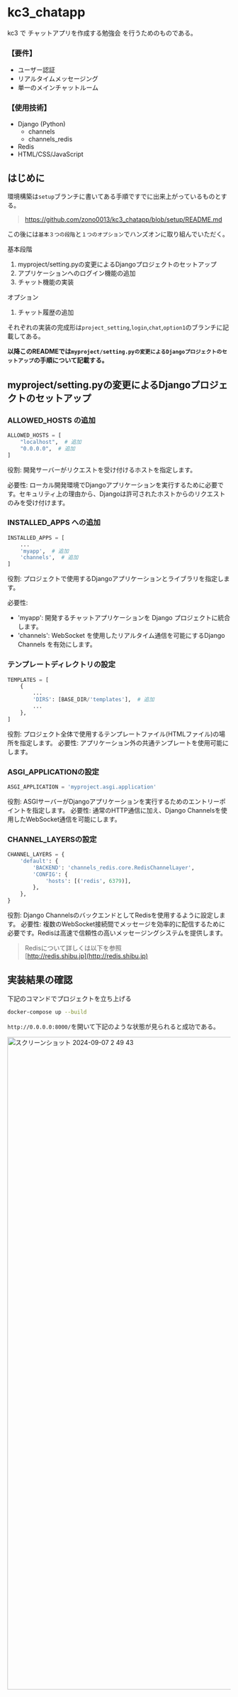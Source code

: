 # kc3_chatapp

kc3 で チャットアプリを作成する勉強会 を行うためのものである。

### 【要件】
- ユーザー認証
- リアルタイムメッセージング
- 単一のメインチャットルーム
  
### 【使用技術】
- Django (Python)
	- channels
	- channels_redis
- Redis
- HTML/CSS/JavaScript


## はじめに
環境構築は`setup`ブランチに書いてある手順ですでに出来上がっているものとする。
> https://github.com/zono0013/kc3_chatapp/blob/setup/README.md

この後には`基本３つの段階`と`１つのオプション`でハンズオンに取り組んでいただく。

基本段階
1. myproject/setting.pyの変更によるDjangoプロジェクトのセットアップ
2. アプリケーションへのログイン機能の追加
3. チャット機能の実装

オプション
1. チャット履歴の追加

それぞれの実装の完成形は`project_setting`,`login`,`chat`,`option1`のブランチに記載してある。

**以降このREADMEでは`myproject/setting.pyの変更によるDjangoプロジェクトのセットアップ`の手順について記載する。**

## myproject/setting.pyの変更によるDjangoプロジェクトのセットアップ

### ALLOWED_HOSTS の追加
```python
ALLOWED_HOSTS = [
    "localhost",  # 追加
    "0.0.0.0",  # 追加
]
```
役割: 開発サーバーがリクエストを受け付けるホストを指定します。

必要性: ローカル開発環境でDjangoアプリケーションを実行するために必要です。セキュリティ上の理由から、Djangoは許可されたホストからのリクエストのみを受け付けます。

### INSTALLED_APPS への追加
```python
INSTALLED_APPS = [
    ...
    'myapp',  # 追加
    'channels',  # 追加
]
```
役割: プロジェクトで使用するDjangoアプリケーションとライブラリを指定します。

必要性:
  - 'myapp': 開発するチャットアプリケーションを Django プロジェクトに統合します。
  - 'channels': WebSocket を使用したリアルタイム通信を可能にするDjango Channels を有効にします。

### テンプレートディレクトリの設定
```python
TEMPLATES = [
    {
        ...
        'DIRS': [BASE_DIR/'templates'],  # 追加
        ...
    },
]
```
役割: プロジェクト全体で使用するテンプレートファイル(HTMLファイル)の場所を指定します。
必要性: アプリケーション外の共通テンプレートを使用可能にします。

### ASGI_APPLICATIONの設定
```python
ASGI_APPLICATION = 'myproject.asgi.application'
```
役割: ASGIサーバーがDjangoアプリケーションを実行するためのエントリーポイントを指定します。
必要性: 通常のHTTP通信に加え、Django Channelsを使用したWebSocket通信を可能にします。

### CHANNEL_LAYERSの設定
```python
CHANNEL_LAYERS = {
    'default': {
        'BACKEND': 'channels_redis.core.RedisChannelLayer',
        'CONFIG': {
            'hosts': [('redis', 6379)],
        },
    },
}
```
役割: Django ChannelsのバックエンドとしてRedisを使用するように設定します。
必要性: 複数のWebSocket接続間でメッセージを効率的に配信するために必要です。Redisは高速で信頼性の高いメッセージングシステムを提供します。

>Redisについて詳しくは以下を参照  
[http://redis.shibu.jp](http://redis.shibu.jp)

## 実装結果の確認
下記のコマンドでプロジェクトを立ち上げる
```bash
docker-compose up --build
```

`http://0.0.0.0:8000/`を開いて下記のような状態が見られると成功である。

<img width="1470" alt="スクリーンショット 2024-09-07 2 49 43" src="https://github.com/user-attachments/assets/5bb9f5d1-483b-42c5-98a6-892506e3817d">



